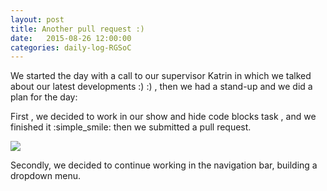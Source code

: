 ```yaml
---
layout: post
title: Another pull request :)
date:   2015-08-26 12:00:00
categories: daily-log-RGSoC
---
```

We started the day with a call to our  supervisor Katrin in which we talked about our latest developments :) :)  , then we had a stand-up and we did a plan for the day:

First , we decided to work in our show and hide code blocks task , and we finished it :simple_smile: then we submitted a pull request.

![](https://www.evernote.com/l/Anepm5tI_wxKe75Y_UiiSkwW1lCgZaLdZnsB/image.png)

Secondly, we decided to continue working in the navigation bar, building a dropdown menu.
